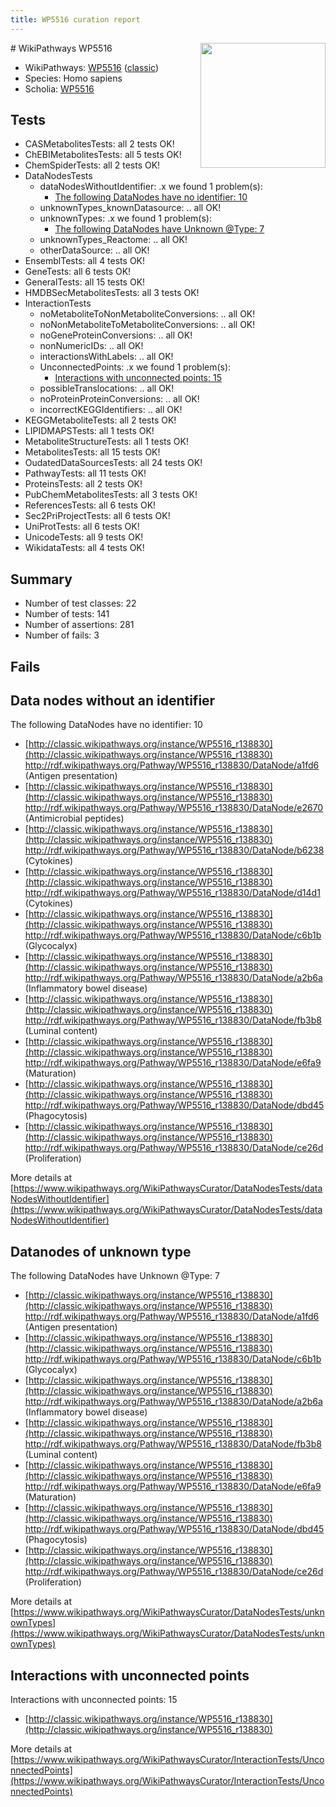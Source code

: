 ```yaml
---
title: WP5516 curation report
---
```


<img style="float: right; width: 200px" src="https://upload.wikimedia.org/wikipedia/commons/thumb/8/83/Wplogo_with_text_500.png/640px-Wplogo_with_text_500.png" />
# WikiPathways WP5516

* WikiPathways: [WP5516](https://wikipathways.org/pathways/WP5516) ([classic](https://classic.wikipathways.org/instance/WP5516))
* Species: Homo sapiens
* Scholia: [WP5516](https://scholia.toolforge.org/wikipathways/WP5516)
## Tests
* CASMetabolitesTests: all 2 tests OK!
* ChEBIMetabolitesTests: all 5 tests OK!
* ChemSpiderTests: all 2 tests OK!
* DataNodesTests
    * dataNodesWithoutIdentifier: .x we found 1 problem(s):
        * [The following DataNodes have no identifier: 10](#8792c490)
    * unknownTypes_knownDatasource: .. all OK!
    * unknownTypes: .x we found 1 problem(s):
        * [The following DataNodes have Unknown @Type: 7](#839973e5)
    * unknownTypes_Reactome: .. all OK!
    * otherDataSource: .. all OK!
* EnsemblTests: all 4 tests OK!
* GeneTests: all 6 tests OK!
* GeneralTests: all 15 tests OK!
* HMDBSecMetabolitesTests: all 3 tests OK!
* InteractionTests
    * noMetaboliteToNonMetaboliteConversions: .. all OK!
    * noNonMetaboliteToMetaboliteConversions: .. all OK!
    * noGeneProteinConversions: .. all OK!
    * nonNumericIDs: .. all OK!
    * interactionsWithLabels: .. all OK!
    * UnconnectedPoints: .x we found 1 problem(s):
        * [Interactions with unconnected points: 15](#7f1d407c)
    * possibleTranslocations: .. all OK!
    * noProteinProteinConversions: .. all OK!
    * incorrectKEGGIdentifiers: .. all OK!
* KEGGMetaboliteTests: all 2 tests OK!
* LIPIDMAPSTests: all 1 tests OK!
* MetaboliteStructureTests: all 1 tests OK!
* MetabolitesTests: all 15 tests OK!
* OudatedDataSourcesTests: all 24 tests OK!
* PathwayTests: all 11 tests OK!
* ProteinsTests: all 2 tests OK!
* PubChemMetabolitesTests: all 3 tests OK!
* ReferencesTests: all 6 tests OK!
* Sec2PriProjectTests: all 6 tests OK!
* UniProtTests: all 6 tests OK!
* UnicodeTests: all 9 tests OK!
* WikidataTests: all 4 tests OK!


## Summary

* Number of test classes: 22
* Number of tests: 141
* Number of assertions: 281
* Number of fails: 3

## Fails

<a name="8792c490" />

## Data nodes without an identifier

The following DataNodes have no identifier: 10

* [http://classic.wikipathways.org/instance/WP5516_r138830](http://classic.wikipathways.org/instance/WP5516_r138830) http://rdf.wikipathways.org/Pathway/WP5516_r138830/DataNode/a1fd6 (Antigen
presentation)
* [http://classic.wikipathways.org/instance/WP5516_r138830](http://classic.wikipathways.org/instance/WP5516_r138830) http://rdf.wikipathways.org/Pathway/WP5516_r138830/DataNode/e2670 (Antimicrobial
peptides)
* [http://classic.wikipathways.org/instance/WP5516_r138830](http://classic.wikipathways.org/instance/WP5516_r138830) http://rdf.wikipathways.org/Pathway/WP5516_r138830/DataNode/b6238 (Cytokines)
* [http://classic.wikipathways.org/instance/WP5516_r138830](http://classic.wikipathways.org/instance/WP5516_r138830) http://rdf.wikipathways.org/Pathway/WP5516_r138830/DataNode/d14d1 (Cytokines)
* [http://classic.wikipathways.org/instance/WP5516_r138830](http://classic.wikipathways.org/instance/WP5516_r138830) http://rdf.wikipathways.org/Pathway/WP5516_r138830/DataNode/c6b1b (Glycocalyx)
* [http://classic.wikipathways.org/instance/WP5516_r138830](http://classic.wikipathways.org/instance/WP5516_r138830) http://rdf.wikipathways.org/Pathway/WP5516_r138830/DataNode/a2b6a (Inflammatory
bowel disease)
* [http://classic.wikipathways.org/instance/WP5516_r138830](http://classic.wikipathways.org/instance/WP5516_r138830) http://rdf.wikipathways.org/Pathway/WP5516_r138830/DataNode/fb3b8 (Luminal content)
* [http://classic.wikipathways.org/instance/WP5516_r138830](http://classic.wikipathways.org/instance/WP5516_r138830) http://rdf.wikipathways.org/Pathway/WP5516_r138830/DataNode/e6fa9 (Maturation)
* [http://classic.wikipathways.org/instance/WP5516_r138830](http://classic.wikipathways.org/instance/WP5516_r138830) http://rdf.wikipathways.org/Pathway/WP5516_r138830/DataNode/dbd45 (Phagocytosis)
* [http://classic.wikipathways.org/instance/WP5516_r138830](http://classic.wikipathways.org/instance/WP5516_r138830) http://rdf.wikipathways.org/Pathway/WP5516_r138830/DataNode/ce26d (Proliferation)


More details at [https://www.wikipathways.org/WikiPathwaysCurator/DataNodesTests/dataNodesWithoutIdentifier](https://www.wikipathways.org/WikiPathwaysCurator/DataNodesTests/dataNodesWithoutIdentifier)

<a name="839973e5" />

## Datanodes of unknown type

The following DataNodes have Unknown @Type: 7

* [http://classic.wikipathways.org/instance/WP5516_r138830](http://classic.wikipathways.org/instance/WP5516_r138830) http://rdf.wikipathways.org/Pathway/WP5516_r138830/DataNode/a1fd6 (Antigen
presentation)
* [http://classic.wikipathways.org/instance/WP5516_r138830](http://classic.wikipathways.org/instance/WP5516_r138830) http://rdf.wikipathways.org/Pathway/WP5516_r138830/DataNode/c6b1b (Glycocalyx)
* [http://classic.wikipathways.org/instance/WP5516_r138830](http://classic.wikipathways.org/instance/WP5516_r138830) http://rdf.wikipathways.org/Pathway/WP5516_r138830/DataNode/a2b6a (Inflammatory
bowel disease)
* [http://classic.wikipathways.org/instance/WP5516_r138830](http://classic.wikipathways.org/instance/WP5516_r138830) http://rdf.wikipathways.org/Pathway/WP5516_r138830/DataNode/fb3b8 (Luminal content)
* [http://classic.wikipathways.org/instance/WP5516_r138830](http://classic.wikipathways.org/instance/WP5516_r138830) http://rdf.wikipathways.org/Pathway/WP5516_r138830/DataNode/e6fa9 (Maturation)
* [http://classic.wikipathways.org/instance/WP5516_r138830](http://classic.wikipathways.org/instance/WP5516_r138830) http://rdf.wikipathways.org/Pathway/WP5516_r138830/DataNode/dbd45 (Phagocytosis)
* [http://classic.wikipathways.org/instance/WP5516_r138830](http://classic.wikipathways.org/instance/WP5516_r138830) http://rdf.wikipathways.org/Pathway/WP5516_r138830/DataNode/ce26d (Proliferation)


More details at [https://www.wikipathways.org/WikiPathwaysCurator/DataNodesTests/unknownTypes](https://www.wikipathways.org/WikiPathwaysCurator/DataNodesTests/unknownTypes)

<a name="7f1d407c" />

## Interactions with unconnected points

Interactions with unconnected points: 15

* [http://classic.wikipathways.org/instance/WP5516_r138830](http://classic.wikipathways.org/instance/WP5516_r138830)


More details at [https://www.wikipathways.org/WikiPathwaysCurator/InteractionTests/UnconnectedPoints](https://www.wikipathways.org/WikiPathwaysCurator/InteractionTests/UnconnectedPoints)

